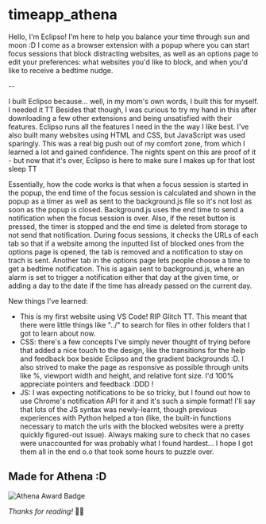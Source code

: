 # timeapp_athena
Hello, I'm Eclipso! I'm here to help you balance your time through sun and moon :D I come as a browser extension with a popup where you can start focus sessions that block distracting websites, as well as an options page to edit your preferences: what websites you'd like to block, and when you'd like to receive a bedtime nudge.  

--  

I built Eclipso because... well, in my mom's own words, I built this for myself. I needed it TT Besides that though, I was curious to try my hand in this after downloading a few other extensions and being unsatisfied with their features. Eclipso runs all the features I need in the the way I like best. I've also built many websites using HTML and CSS, but JavaScript was used sparingly. This was a real big push out of my comfort zone, from which I learned a lot and gained confidence. The nights spent on this are proof of it - but now that it's over, Eclipso is here to make sure I makes up for that lost sleep TT   

Essentially, how the code works is that when a focus session is started in the popup, the end time of the focus session is calculated and shown in the popup as a timer as well as sent to the background.js file so it's not lost as soon as the popup is closed. Background.js uses the end time to send a notification when the focus session is over. Also, if the reset button is pressed, the timer is stopped and the end time is deleted from storage to not send that notification. During focus sessions, it checks the URLs of each tab so that if a website among the inputted list of blocked ones from the options page is opened, the tab is removed and a notification to stay on trach is sent. Another tab in the options page lets people choose a time to get a bedtime notification. This is again sent to background.js, where an alarm is set to trigger a notification either that day at the given time, or adding a day to the date if the time has already passed on the current day.  

New things I've learned:
- This is my first website using VS Code! RIP Glitch TT. This meant that there were little things like "../" to search for files in other folders that I got to learn about now.
- CSS: there's a few concepts I've simply never thought of trying before that added a nice touch to the design, like the transitions for the help and feedback box beside Eclipso and the gradient backgrounds :D. I also strived to make the page as responsive as possible through units like %, viewport width and height, and relative font size. I'd 100% appreciate pointers and feedback :DDD !
- JS: I was expecting notifications to be so tricky, but I found out how to use Chrome's notification API for it and it's such a simple format! I'll say that lots of the JS syntax was newly-learnt, though previous experiences with Python helped a ton (like, the built-in functions necessary to match the urls with the blocked websites were a pretty quickly figured-out issue). Always making sure to check that no cases were unaccounted for was probably what I found hardest... I hope I got them all in the end o.o that took some hours to puzzle over.

## Made for Athena :D 
![Athena Award Badge](https://img.shields.io/endpoint?url=https%3A%2F%2Faward.athena.hackclub.com%2Fapi%2Fbadge)  

*Thanks for reading!* 🩷💛